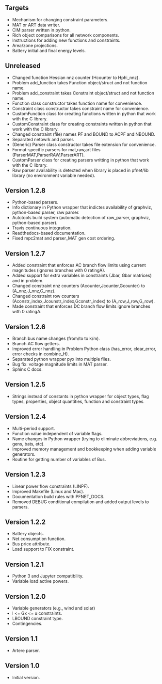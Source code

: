 Targets
-------
* Mechanism for changing constraint parameters.
* MAT or ART data writer.
* CIM parser written in python.
* Rich object comparisons for all network components.
* Instructions for adding new functions and constraints.
* Area/zone projections.
* Battery initial and final energy levels.

Unreleased
----------
* Changed function Hessian nnz counter (Hcounter to Hphi_nnz).
* Problem add_function takes Function object/struct and not function name.
* Problem add_constraint takes Constraint object/struct and not function name.
* Function class constructor takes function name for convenience.
* Constraint class constructor takes constraint name for convenience.
* CustomFunction class for creating functions written in python that work with the C library.
* CustomConstraint class for creating constraints written in python that work with the C library.
* Changed constraint (file) names PF and BOUND to ACPF and NBOUND.
* Separated netowrk and parser.
* (Generic) Parser class constructor takes file extension for convenience.
* Format-specific parsers for mat,raw,art files (ParserMAT,ParserRAW,ParserART).
* CustomParser class for creating parsers writting in python that work with the C library.
* Raw parser availability is detected when library is placed in pfnet/lib library (no environment variable needed).

Version 1.2.8
-------------
* Python-based parsers.
* Info dictionary in Python wrapper that indictes availability of graphviz, python-based parser, raw parser.
* Autotools build system (automatic detection of raw_parser, graphviz, python-based parser).
* Travis continuous integration.
* Readthedocs-based documentation.
* Fixed mpc2mat and parser_MAT gen cost ordering.

Version 1.2.7
-------------
* Added constraint that enforces AC branch flow limits using current magnitudes (ignores branches with 0 ratingA).
* Added support for extra variables in constraints (Jbar, Gbar matrices) and in problem.
* Changed constraint nnz counters (Acounter,Jcounter,Gcounter) to (A_nnz,J_nnz,G_nnz).
* Changed constraint row counters (Aconstr_index,Jcounstr_index,Gconstr_index) to (A_row,J_row,G_row).
* Made constraint that enforces DC branch flow limits ignore branches with 0 ratingA.

Version 1.2.6
-------------
* Branch bus name changes (from/to to k/m).
* Branch AC flow getters.
* Improved error handling in Problem Python class (has_error, clear_error, error checks in combine_H).
* Separated python wrapper pyx into multiple files.
* Bug fix: voltage magnitude limits in MAT parser.
* Sphinx C docs.

Version 1.2.5
-------------
* Strings instead of constants in python wrapper for object types, flag types, properties, object quantities, function and constraint types.

Version 1.2.4
-------------
* Multi-period support.
* Function value independent of variable flags.
* Name changes in Python wrapper (trying to eliminate abbreviations, e.g. gens, bats, etc).
* Improved memory management and bookkeeping when adding variable generators.
* Routine for getting number of variables of Bus.

Version 1.2.3
-------------
* Linear power flow constraints (LINPF).
* Improved Makefile (Linux and Mac).
* Documentation build rules with PFNET_DOCS.
* Removed DEBUG conditional compilation and added output levels to parsers.

Version 1.2.2
-------------
* Battery objects.
* Net consumption function.
* Bus price attribute.
* Load support to FIX constraint.

Version 1.2.1
-------------
* Python 3 and Jupyter compatibility.
* Variable load active powers.

Version 1.2.0
-------------
* Variable generators (e.g., wind and solar)
* l <= Gx <= u constraints.
* LBOUND constraint type.
* Contingencies.

Version 1.1
-----------
* Artere parser.

Version 1.0
-----------
* Initial version.
